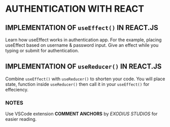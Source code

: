 # AUTHENTICATION WITH REACT

## IMPLEMENTATION OF `useEffect()` IN REACT.JS

Learn how useEffect works in authentication app. For the example, placing useEffect based on username & password input. Give an effect while you typing or submit for authentication.

## IMPLEMENTATION OF `useReducer()` IN REACT.JS

Combine `useEffect()` with `useReducer()` to shorten your code. You will place state, function inside `useReducer()` then call it in your `useEffect()` for effeciency.

### NOTES

Use VSCode extension **COMMENT ANCHORS** by *EXODIUS STUDIOS* for easier reading.
